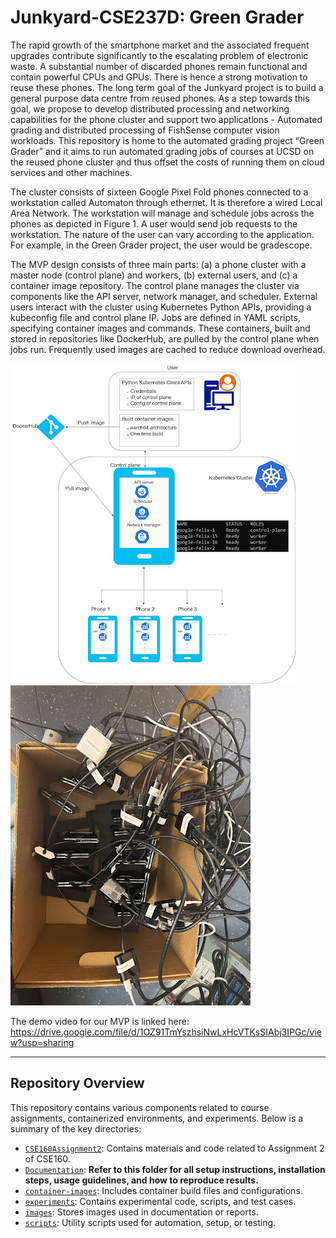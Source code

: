 # Junkyard-CSE237D: Green Grader

The rapid growth of the smartphone market and the associated frequent upgrades contribute significantly to the escalating problem of electronic waste. A substantial number of discarded phones remain functional and contain powerful CPUs and GPUs. There is hence a strong motivation to reuse these phones. The long term goal of the Junkyard project is to build a general purpose data centre from reused phones. As a step towards this goal, we propose to develop distributed processing and networking capabilities for the phone cluster and support two applications - Automated grading and distributed processing of FishSense computer vision workloads. This repository is home to the automated grading project “Green Grader” and it aims to run automated grading jobs of courses at UCSD on the reused phone cluster and thus offset the costs of running them on cloud services and other machines.

The cluster consists of sixteen Google Pixel Fold phones connected to a workstation called Automaton through ethernet. It is therefore a wired Local Area Network. The workstation will manage and schedule jobs across the phones as depicted in Figure 1. A user would send job requests to the workstation. The nature of the user can vary according to the application. For example, in the Green Grader project, the user would be gradescope.

The MVP design consists of three main parts: (a) a phone cluster with a master node (control plane) and workers, (b) external users, and (c) a container image repository. The control plane manages the cluster via components like the API server, network manager, and scheduler. External users interact with the cluster using Kubernetes Python APIs, providing a kubeconfig file and control plane IP. Jobs are defined in YAML scripts, specifying container images and commands. These containers, built and stored in repositories like DockerHub, are pulled by the control plane when jobs run. Frequently used images are cached to reduce download overhead.

![alt text](images/MVPDesign.jpg)
![alt text](images/PhoneCluster.jpg)

The demo video for our MVP is linked here: https://drive.google.com/file/d/1OZ91TmYszhsiNwLxHcVTKsSIAbj3IPGc/view?usp=sharing

---
## Repository Overview

This repository contains various components related to course assignments, containerized environments, and experiments. Below is a summary of the key directories:

- [`CSE160Assignment2`](./CSE160Assignment2): Contains materials and code related to Assignment 2 of CSE160.
- [`Documentation`](./Documentation): **Refer to this folder for all setup instructions, installation steps, usage guidelines, and how to reproduce results.**
- [`container-images`](./container-images): Includes container build files and configurations.  
- [`experiments`](./experiments): Contains experimental code, scripts, and test cases.
- [`images`](./images): Stores images used in documentation or reports.
- [`scripts`](./scripts): Utility scripts used for automation, setup, or testing.
